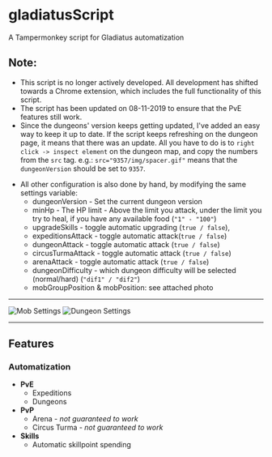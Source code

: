 # **gladiatusScript**
A Tampermonkey script for Gladiatus automatization

## Note:
- This script is no longer actively developed. All development has shifted towards a Chrome extension, which includes the full functionality of this script.
- The script has been updated on 08-11-2019 to ensure that the PvE features still work.
- Since the dungeons' version keeps getting updated, I've added an easy way to keep it up to date. If the script keeps refreshing on the dungeon page, it means that there was an update. All you have to do is to `right click -> inspect element` on the dungeon map, and copy the numbers from the `src` tag. e.g.: `src="9357/img/spacer.gif"` means that the `dungeonVersion` should be set to `9357`.
+ All other configuration is also done by hand, by modifying the same settings variable:
  + dungeonVersion - Set the current dungeon version
  + minHp - The HP limit - Above the limit you attack, under the limit you try to heal, if you have any available food (`"1" - "100"`)
  + upgradeSkills - toggle automatic upgrading (`true / false`),
  + expeditionsAttack - toggle automatic attack(`true / false`)
  + dungeonAttack - toggle automatic attack (`true / false`)
  + circusTurmaAttack - toggle automatic attack (`true / false`)
  + arenaAttack - toggle automatic attack (`true / false`)
  + dungeonDifficulty - which dungeon difficulty will be selected (normal/hard) (`"dif1" / "dif2"`)
  + mobGroupPosition & mobPosition: see attached photo

---
![Mob Settings](https://i.imgur.com/rSJOxzV.png)
![Dungeon Settings](https://i.imgur.com/bSuFQgA.png)

---

## **Features**
### Automatization
+ **PvE**
  + Expeditions
  + Dungeons
+ **PvP**
  + Arena - *not guaranteed to work*
  + Circus Turma - *not guaranteed to work*
+ **Skills**
  + Automatic skillpoint spending